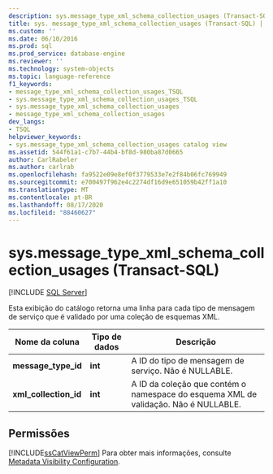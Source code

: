 ```yaml
---
description: sys.message_type_xml_schema_collection_usages (Transact-SQL)
title: sys. message_type_xml_schema_collection_usages (Transact-SQL) | Microsoft Docs
ms.custom: ''
ms.date: 06/10/2016
ms.prod: sql
ms.prod_service: database-engine
ms.reviewer: ''
ms.technology: system-objects
ms.topic: language-reference
f1_keywords:
- message_type_xml_schema_collection_usages_TSQL
- sys.message_type_xml_schema_collection_usages_TSQL
- sys.message_type_xml_schema_collection_usages
- message_type_xml_schema_collection_usages
dev_langs:
- TSQL
helpviewer_keywords:
- sys.message_type_xml_schema_collection_usages catalog view
ms.assetid: 544f61a1-c7b7-44b4-bf8d-980ba87d0665
author: CarlRabeler
ms.author: carlrab
ms.openlocfilehash: fa9522e09e8ef0f3779533e7e2f84b06fc769949
ms.sourcegitcommit: e700497f962e4c2274df16d9e651059b42ff1a10
ms.translationtype: MT
ms.contentlocale: pt-BR
ms.lasthandoff: 08/17/2020
ms.locfileid: "88460627"
---
```

# <a name="sysmessage_type_xml_schema_collection_usages-transact-sql"></a>sys.message_type_xml_schema_collection_usages (Transact-SQL)
[!INCLUDE [SQL Server](../../includes/applies-to-version/sqlserver.md)]

  Esta exibição do catálogo retorna uma linha para cada tipo de mensagem de serviço que é validado por uma coleção de esquemas XML.  
  
|Nome da coluna|Tipo de dados|Descrição|  
|-----------------|---------------|-----------------|  
|**message_type_id**|**int**|A ID do tipo de mensagem de serviço. Não é NULLABLE.|  
|**xml_collection_id**|**int**|A ID da coleção que contém o namespace do esquema XML de validação. Não é NULLABLE.|  
  
## <a name="permissions"></a>Permissões  
 [!INCLUDE[ssCatViewPerm](../../includes/sscatviewperm-md.md)] Para obter mais informações, consulte [Metadata Visibility Configuration](../../relational-databases/security/metadata-visibility-configuration.md).  
  
  
